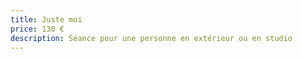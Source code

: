 ```yaml
---
title: Juste moi
price: 130 €
description: Séance pour une personne en extérieur ou en studio
---
```


